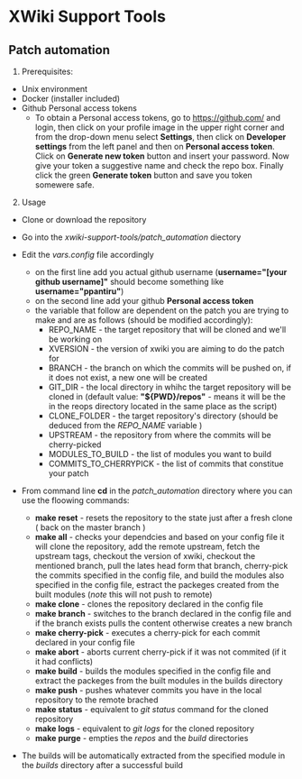 # XWiki Support Tools
## Patch automation
	
1. Prerequisites:
- Unix environment
- Docker (installer included)
- Github Personal access tokens
  - To obtain a Personal access tokens, go to https://github.com/ and login, then click on your profile image in the upper right corner and from the drop-down menu select **Settings**, then click on **Developer settings** from the left panel and then on **Personal access token**. Click on **Generate new token** button and insert your password. Now give your token a suggestive name and check the repo box. Finally click the green **Generate token** button and save you token somewere safe.

2. Usage
- Clone or download the repository
- Go into the *xwiki-support-tools/patch_automation* diectory
- Edit the *vars.config* file accordingly
    - on the first line add you actual github username (**username="[your github username]"** should become something like **username="ppantiru"**)
    - on the second line add your github **Personal access token**
    - the variable that follow are dependent on the patch you are trying to make and are as follows (should be modified accordingly):
        - REPO_NAME - the target repository that will be cloned and we'll be working on
        - XVERSION - the version of xwiki you are aiming to do the patch for
        - BRANCH - the branch on which the commits will be pushed on, if it does not exist, a new one will be created
        - GIT_DIR - the local directory in whihc the target repository will be cloned in (default value: **"${PWD}/repos"** - means it will be the in the reops directory located in the same place as the script)
        - CLONE_FOLDER - the target repository's directory (should be deduced from the *REPO\_NAME* variable )
        - UPSTREAM - the repository from where the commits will be cherry-picked
        - MODULES\_TO\_BUILD - the list of modules you want to build
        - COMMITS\_TO\_CHERRYPICK - the list of commits that constitue your patch
- From command line **cd** in the *patch_automation* directory where you can use the floowing commands:
	- **make reset** - resets the repository to the state just after a fresh clone ( back on the master branch )
	- **make all** - checks your dependcies and based on your config file it will clone the repository, add the remote upstream, fetch the upstream tags, checkout the version of xwiki, checkout the mentioned branch, pull the lates head form that branch, cherry-pick the commits specified in the config file, and build the modules also specified in the config file, estract the packeges created from the built modules (*note* this will not push to remote)
	- **make clone** - clones the repository declared in the config file
	- **make branch** - switches to the branch declared in the config file and if the branch exists pulls the content otherwise creates a new branch 
	- **make cherry-pick** - executes a cherry-pick for each commit declared in your config file
	- **make abort** - aborts current cherry-pick if it was not commited (if it it had conflicts)
	- **make build** - builds the modules specified in the config file and extract the packeges from the built modules in the builds directory
	- **make push** - pushes whatever commits you have in the local repository to the remote brached
	- **make status** - equivalent to *git status* command for the cloned repository
	- **make logs** - equivalent to *git logs* for the cloned repository
	- **make purge** - empties the *repos* and the *build* directories

- The builds will be automatically extracted from the specified module in the *builds* directory after a successful build
